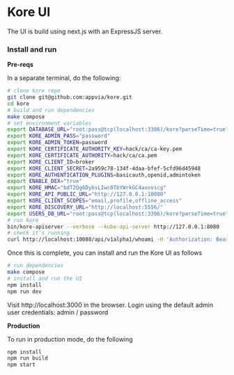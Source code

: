 # Kore UI

The UI is build using next.js with an ExpressJS server.

### Install and run

**Pre-reqs**

In a separate terminal, do the following:

```bash
# clone kore repo
git clone git@github.com:appvia/kore.git
cd kore
# build and run dependencies
make compose
# set environment variables
export DATABASE_URL="root:pass@tcp(localhost:3306)/kore?parseTime=true"
export KORE_ADMIN_PASS="password"
export KORE_ADMIN_TOKEN=password
export KORE_CERTIFICATE_AUTHORITY_KEY=hack/ca/ca-key.pem
export KORE_CERTIFICATE_AUTHORITY=hack/ca/ca.pem
export KORE_CLIENT_ID=broker
export KORE_CLIENT_SECRET=2a959c78-134f-4daa-bfef-5cfd96d45948
export KORE_AUTHENTICATION_PLUGINS=basicauth,openid,admintoken
export ENABLE_DEX="true"
export KORE_HMAC="bdT2Qg6DybsLIwc0TbYWrkGC4auovscg"
export KORE_API_PUBLIC_URL="http://127.0.0.1:10080"
export KORE_CLIENT_SCOPES="email,profile,offline_access"
export KORE_DISCOVERY_URL="http://localhost:5556/"
export USERS_DB_URL="root:pass@tcp(localhost:3306)/kore?parseTime=true"
# run kore
bin/kore-apiserver --verbose --kube-api-server http://127.0.0.1:8080
# check it's running
curl http://localhost:10080/api/v1alpha1/whoami -H 'Authorization: Bearer password'
```

Once this is complete, you can install and run the Kore UI as follows

```bash
# run dependencies
make compose
# install and run the UI
npm install
npm run dev
```

Visit http://localhost:3000 in the browser.
Login using the default admin user credentials: admin / password

**Production**

To run in production mode, do the following

```bash
npm install
npm run build
npm start
```
